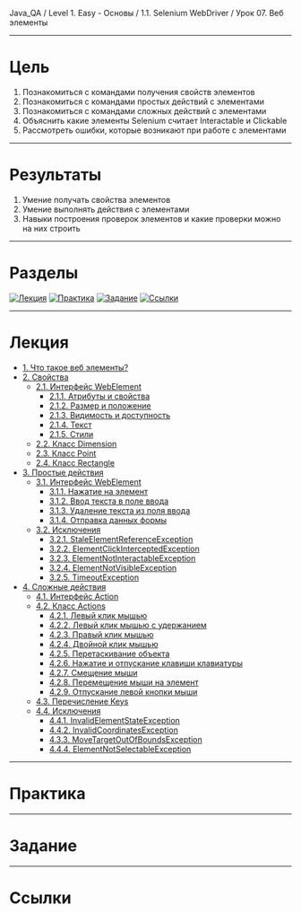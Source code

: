 Java_QA / Level 1. Easy - Основы / 1.1. Selenium WebDriver / Урок 07. Веб элементы

***

# Цель

1. Познакомиться с командами получения свойств элементов
2. Познакомиться с командами простых действий с элементами
3. Познакомиться с командами сложных действий с элементами   
4. Объяснить какие элементы Selenium считает Interactable и Clickable
5. Рассмотреть ошибки, которые возникают при работе с элементами

***

# Результаты

1. Умение получать свойства элементов
2. Умение выполнять действия с элементами   
3. Навыки построения проверок элементов и какие проверки можно на них строить

***

# Разделы

[![Лекция](https://img.shields.io/badge/-Лекция-ee99ff)](1.%20Лекция.md)
[![Практика](https://img.shields.io/badge/-Практика-aaffaa)](2.%20Практика.md)
[![Задание](https://img.shields.io/badge/-Задание-99ffee)](3.%20Задание.md)
[![Ссылки](https://img.shields.io/badge/-Ссылки-ffee99)](4.%20Ссылки.md)

***

# Лекция

* [1. Что такое веб элементы?](#1-что-такое-веб-элементы)
* [2. Свойства](#2-Свойства)
    * [2.1. Интерфейс WebElement](#21-интерфейс-webelement)
        * [2.1.1. Атрибуты и свойства](#211-атрибуты-и-свойства)
        * [2.1.2. Размер и положение](#212-размер-и-положение)
        * [2.1.3. Видимость и доступность](#213-видимость-и-доступность)
        * [2.1.4. Текст](#214-текст)
        * [2.1.5. Стили](#215-стили)
    * [2.2. Класс Dimension](#22-класс-dimension)
    * [2.3. Класс Point](#23-класс-point)
    * [2.4. Класс Rectangle](#24-класс-rectangle)
* [3. Простые действия](#3-Простые-действия)
    * [3.1. Интерфейс WebElement](#31-интерфейс-webelement)
        * [3.1.1. Нажатие на элемент](#311-нажатие-на-элемент)
        * [3.1.2. Ввод текста в поле ввода](#312-ввод-текста-в-поле-ввода)
        * [3.1.3. Удаление текста из поля ввода](#313-удаление-текста-из-поля-ввода)
        * [3.1.4. Отправка данных формы](#314-отправка-данных-формы)
    * [3.2. Исключения](#32-исключения)
        * [3.2.1. StaleElementReferenceException](#321-staleelementreferenceexception)
        * [3.2.2. ElementClickInterceptedException](#322-elementclickinterceptedexception)
        * [3.2.3. ElementNotInteractableException](#323-elementnotinteractableexception)
        * [3.2.4. ElementNotVisibleException](#324-elementnotvisibleexception)
        * [3.2.5. TimeoutException](#325-timeoutexception)
* [4. Сложные действия](#4-Сложные-действия)
    * [4.1. Интерфейс Action](#41-интерфейс-action)
    * [4.2. Класс Actions](#42-класс-actions)
        * [4.2.1. Левый клик мышью](#421-левый-клик-мышью)
        * [4.2.2. Левый клик мышью c удержанием](#422-левый-клик-мышью-c-удержанием)
        * [4.2.3. Правый клик мышью](#423-правый-клик-мышью)
        * [4.2.4. Двойной клик мышью](#424-двойной-клик-мышью)
        * [4.2.5. Перетаскивание объекта](#425-перетаскивание-объекта)
        * [4.2.6. Нажатие и отпускание клавиши клавиатуры](#426-нажатие-и-отпускание-клавиши-клавиатуры)
        * [4.2.7. Смещение мыши](#427-смещение-мыши)
        * [4.2.8. Перемещение мыши на элемент](#428-перемещение-мыши-на-элемент)
        * [4.2.9. Отпускание левой кнопки мыши](#429-отпускание-левой-кнопки-мыши)
    * [4.3. Перечисление Keys](#43-перечисление-keys)
    * [4.4. Исключения](#44-исключения)
        * [4.4.1. InvalidElementStateException](#441-invalidelementstateexception)
        * [4.4.2. InvalidCoordinatesException](#442-invalidcoordinatesexception)
        * [4.3.3. MoveTargetOutOfBoundsException](#433-movetargetoutofboundsexception)
        * [4.4.4. ElementNotSelectableException](#444-elementnotselectableexception)

***

# Практика



***

# Задание

***

# Ссылки